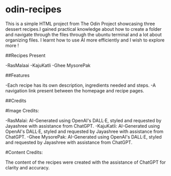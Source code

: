 # odin-recipes

This is a simple HTML project from The Odin Project showcasing three dessert recipes.I gained practical knowledge  about how to create a folder and navigate through the files through the ubuntu terminal and a lot about organizing files. I learnt how to use AI more efficiently  and I wish to explore more !

##Recipes Present

-RasMalaai
-KajuKatli
-Ghee MysorePak

##Features

-Each recipe has its own description, ingredients needed and steps.
-A navigation link present between the homepage and recipe pages.

##Credits

#Image Credits:

-RasMalai: AI-Generated using OpenAI's DALL·E, styled and requested by Jayashree with assistance from ChatGPT.
-KajuKatli: AI-Generated using OpenAI's DALL·E, styled and requested by Jayashree with assistance from ChatGPT.
-Ghee MysorePak: AI-Generated using OpenAI's DALL·E, styled and requested by Jayashree with assistance from ChatGPT.

#Content Credits:

The content of the recipes were created with the assistance of ChatGPT for clarity and accuracy. 




